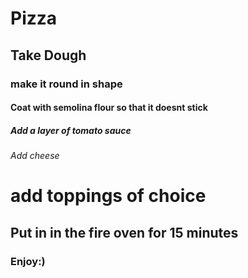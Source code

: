 # Pizza
##  Take Dough
### make it round in shape
#### Coat with semolina flour so that it doesnt stick 
##### Add a layer  of tomato sauce
###### Add cheese
# add toppings of choice
## Put in  in the fire oven for 15 minutes
### Enjoy:)
